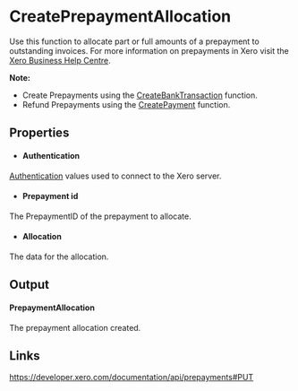 CreatePrepaymentAllocation
============

Use this function to allocate part or full amounts of a prepayment to outstanding invoices. For more information on prepayments in Xero visit the [Xero Business Help Centre](https://help.xero.com/int/BankAccounts_Prepayments).

**Note:**
- Create Prepayments using the [CreateBankTransaction](../../BankTransaction/CreateBankTransaction/Index.md) function.
- Refund Prepayments using the [CreatePayment](../../Payment/CreatePayment/Index.md) function.

Properties
----------

- #### Authentication
[Authentication](../../../Common/Authentication/Index.md) values used to connect to the Xero server.
- #### Prepayment id
The PrepaymentID of the prepayment to allocate.
- #### Allocation
The data for the allocation.


Output
-----
#### PrepaymentAllocation
The prepayment allocation created.

Links
-----

https://developer.xero.com/documentation/api/prepayments#PUT